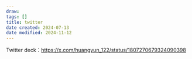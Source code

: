 ```yaml
---
draw:
tags: []
title: twitter
date created: 2024-07-13
date modified: 2024-11-12
---
```


Twitter deck：https://x.com/huangyun_122/status/1807270679324090398
